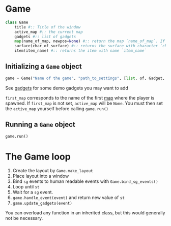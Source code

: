 # Game

```python
class Game
    title #:: Title of the window
    active_map #:: the current map
    gadgets #:: list of gadgets
    map(name_of_map, newpos=None) #:: return the map `name_of_map`. If `newpos` is set to map.pos, else the previous position.
    surface(char_of_surface) #:: returns the surface with character `char_of_surface`
    item(item_name) #:: returns the item with name `item_name`
```

## Initializing a `Game` object

```py
game = Game("Name of the game", "path_to_settings", [list, of, Gadget, Classes], first_map=None, theme="Dark")
```

See [gadgets](./gadgets) for some demo gadgets you may want to add

`first_map` corresponds to the name of the first [map](./maps) where the player is spawned.
If `first_map` is not set, `active_map` will be `None`. You must then set the `active_map` yourself before calling `game.run()`

## Running a `Game` object

```py
game.run()
```

# The Game loop

1. Create the layout by `Game.make_layout`
2. Place layout into a window
3. Bind `sg` events to human readable events with `Game.bind_sg_events()`
4. Loop until `st`
  1. Wait for a `sg` event.
  2. `game.handle_event(event)` and return new value of `st`
  3. `game.update_gadgets(event)`

You can overload any function in an inherited class, but this would generally not be necessary.
